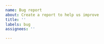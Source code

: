 ```yaml
---
name: Bug report
about: Create a report to help us improve
title: ''
labels: bug
assignees: ''

---
```


<!--
Provide details about the bug below.

Logs may be helpful to me. To upload logs:
 1. open osu! skin mixer
 2. create the skin (or do whatever it is that causes the issue)
 3. enable "log to file" in the "options" menu at the top
 4. drag and drop the file at "%localappdata%/osu-skin-mixer/log.txt" into here.
-->
